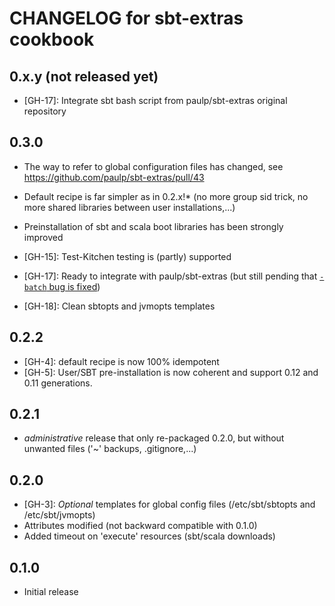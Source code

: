 # CHANGELOG for sbt-extras cookbook

## 0.x.y (not released yet)

* [GH-17]: Integrate sbt bash script from paulp/sbt-extras original repository

## 0.3.0

* The way to refer to global configuration files has changed, see https://github.com/paulp/sbt-extras/pull/43
* Default recipe is far simpler as in 0.2.x!* (no more group sid trick, no more shared libraries between user installations,...)
* Preinstallation of sbt and scala boot libraries has been strongly improved

* [GH-15]: Test-Kitchen testing is (partly) supported
* [GH-17]: Ready to integrate with paulp/sbt-extras (but still pending that [`-batch` bug is fixed](https://github.com/paulp/sbt-extras/pull/62))
* [GH-18]: Clean sbtopts and jvmopts templates

## 0.2.2

* [GH-4]: default recipe is now 100% idempotent
* [GH-5]: User/SBT pre-installation is now coherent and support 0.12 and 0.11 generations.

## 0.2.1

* *administrative* release that only re-packaged 0.2.0, but without unwanted files ('~' backups, .gitignore,...)

## 0.2.0

* [GH-3]: *Optional* templates for global config files (/etc/sbt/sbtopts and /etc/sbt/jvmopts)
* Attributes modified (not backward compatible with 0.1.0)
* Added timeout on 'execute' resources (sbt/scala downloads)

## 0.1.0

* Initial release
